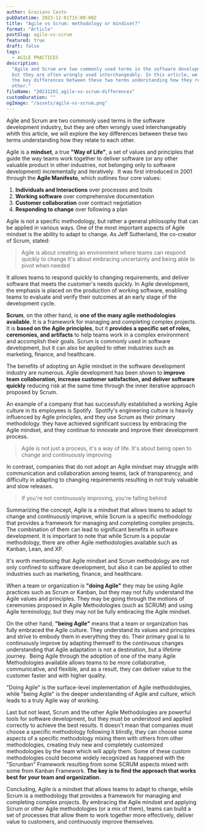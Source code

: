 ```yaml
---
author: Graziano Casto
pubDatetime: 2023-12-01T15:00:00Z
title: "Agile vs Scrum: methodology or mindiset?"
format: "Article"
postSlug: agile-vs-scrum
featured: true
draft: false
tags:
  - AGILE PRACTICES
description:
  "Agile and Scrum are two commonly used terms in the software development industry,
  but they are often wrongly used interchangeably. In this article, we will explore
  the key differences between these two terms understanding how they relate to each
  other."
fileName: "20231201_agile-vs-scrum-differences"
customDuration: ""
ogImage: "/assets/agile-vs-scrum.png"
---
```


Agile and Scrum are two commonly used terms in the software development industry, but they are often wrongly used interchangeably whith this article, we will explore the key differences between these two terms understanding how they relate to each other.

Agile is a **mindset**, a true **"Way of Life"**, a set of values and principles that guide the way teams work together to deliver software (or any other valuable product in other industries, not belonging only to software development) incrementally and iteratively. 
It was first introduced in 2001 through the **Agile Manifesto**, which outlines four core values:

1. **Individuals and Interactions** over processes and tools
2. **Working software** over comprehensive documentation
3. **Customer collaboration** over contract negotiation
4. **Responding to change** over following a plan

Agile is not a specific methodology, but rather a general philosophy that can be applied in various ways. One of the most important aspects of Agile mindset is the ability to adapt to change. As Jeff Sutherland, the co-creator of Scrum, stated:

> Agile is about creating an environment where teams can respond quickly to change
> It's about embracing uncertainty and being able to pivot when needed

It allows teams to respond quickly to changing requirements, and deliver software that meets the customer's needs quickly.
In Agile development, the emphasis is placed on the production of working software, enabling teams to evaluate and verify their outcomes at an early stage of the development cycle.

**Scrum**, on the other hand, is **one of the many agile methodologies available**. It is a framework for managing and completing complex projects. It is **based on the Agile principles**, but it **provides a specific set of roles, ceremonies, and artifacts** to help teams work in a complex environment and accomplish their goals.
Scrum is commonly used in software development, but it can also be applied to other industries such as marketing, finance, and healthcare.

The benefits of adopting an Agile mindset in the software development industry are numerous.
Agile development has been shown to **improve team collaboration, increase customer satisfaction, and deliver software quickly** reducing risk at the same time through the inner iterative approach proposed by Scrum.

An example of a company that has successfully established a working Agile culture in its employees is Spotify. 
Spotify's engineering culture is heavily influenced by Agile principles, and they use Scrum as their primary methodology. they have achieved significant success by embracing the Agile mindset, and they continue to innovate and improve their development process.

> Agile is not just a process, it's a way of life. It's about being open to change and continuously improving

In contrast, companies that do not adopt an Agile mindset may struggle with communication and collaboration among teams, lack of transparency, and difficulty in adapting to changing requirements resulting in not truly valuable and slow releases.

> If you're not continuously improving, you're falling behind

Summarizing the concept, Agile is a mindset that allows teams to adapt to change and continuously improve, while Scrum is a specific methodology that provides a framework for managing and completing complex projects. The combination of them can lead to significant benefits in software development. It is important to note that while Scrum is a popular methodology, there are other Agile methodologies available such as Kanban, Lean, and XP.

It's worth mentioning that Agile mindset and Scrum methodology are not only confined to software development, but also it can be applied to other industries such as marketing, finance, and healthcare.

When a team or organization is **"doing Agile"** they may be using Agile practices such as Scrum or Kanban, but they may not fully understand the Agile values and principles. They may be going through the motions of ceremonies proposed in Agile Methodologies (such as SCRUM) and using Agile terminology, but they may not be fully embracing the Agile mindset.

On the other hand, **"being Agile"** means that a team or organization has fully embraced the Agile culture. They understand its values and principles and strive to embody them in everything they do. Their primary goal is to continuously improve by adapting themself to the continuous changes understanding that Agile adaptation is not a destination, but a lifetime journey. 
Being Agile through the adoption of one of the many Agile Methodologies available allows teams to be more collaborative, communicative, and flexible, and as a result, they can deliver value to the customer faster and with higher quality.

"Doing Agile" is the surface-level implementation of Agile methodologies, while "being Agile" is the deeper understanding of Agile and culture, which leads to a truly Agile way of working.

Last but not least, Scrum and the other Agile Methodologies are powerful tools for software development, but they must be understood and applied correctly to achieve the best results. It doesn't mean that companies must choose a specific methodology following it blindly, they can choose some aspects of a specific methodology mixing them with others from other methodologies, creating truly new and completely customized methodologies by the team which will apply them. Some of these custom methodologies could become widely recognized as happened with the "Scrunban" Framework resulting from some SCRUM aspects mixed with some from Kanban Framework. **The key is to find the approach that works best for your team and organization.**

Concluding, Agile is a mindset that allows teams to adapt to change, while Scrum is a methodology that provides a framework for managing and completing complex projects. By embracing the Agile mindset and applying Scrum or other Agile methodologies (or a mix of them), teams can build a set of processes that allow them to work together more effectively, deliver value to customers, and continuously improve themselves.
